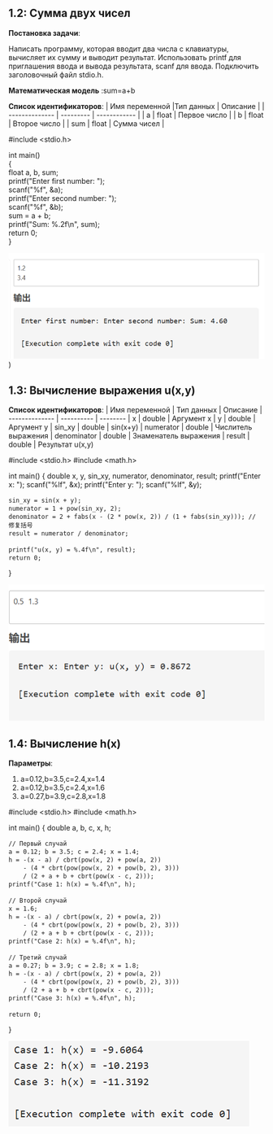 ## 1.2: Сумма двух чисел

**Постановка задачи**:

Написать программу, которая вводит два числа с клавиатуры, вычисляет их сумму и выводит результат. Использовать printf для приглашения ввода и вывода результата, scanf для ввода. Подключить заголовочный файл stdio.h.

**Математическая модель** :sum=a+b

**Список идентификаторов**:
| Имя переменной |Тип данных | Описание     |
| -------------- | --------- | ------------ |
| a              | float     | Первое число |
| b              | float     | Второе число |
| sum            | float     | Сумма чисел  |


#include <stdio.h>

int main() \
{\
    float a, b, sum;\
    printf("Enter first number: ");\
    scanf("%f", &a);\
    printf("Enter second number: ");\
    scanf("%f", &b);\
    sum = a + b;\
    printf("Sum: %.2f\n", sum);\
    return 0;\
}

![image](https://github.com/Yanxi1214/Programming---c-language/blob/Laboratory-work-I/1.2.bmp))


## 1.3: Вычисление выражения u(x,y) 

**Список идентификаторов**:
| Имя переменной | Тип данных | Описание
| -------------- | ---------- | --------
| x              | double     | Аргумент x
| y              | double     | Аргумент y
| sin_xy         | double     | sin(x+y)
| numerator      | double     | Числитель выражения
| denominator    | double     | Знаменатель выражения
| result         | double     | Результат u(x,y)


#include <stdio.h>
#include <math.h>

int main() 
{
    double x, y, sin_xy, numerator, denominator, result;
    printf("Enter x: ");
    scanf("%lf", &x);
    printf("Enter y: ");
    scanf("%lf", &y);
    
    sin_xy = sin(x + y);
    numerator = 1 + pow(sin_xy, 2);
    denominator = 2 + fabs(x - (2 * pow(x, 2)) / (1 + fabs(sin_xy))); // 修复括号
    result = numerator / denominator;
    
    printf("u(x, y) = %.4f\n", result);
    return 0;
}

![image](https://github.com/Yanxi1214/Programming---c-language/blob/Laboratory-work-I/1.3.bmp)

## 1.4: Вычисление h(x)

**Параметры**:

1. a=0.12,b=3.5,c=2.4,x=1.4
2. a=0.12,b=3.5,c=2.4,x=1.6
3. a=0.27,b=3.9,c=2.8,x=1.8


#include <stdio.h>
#include <math.h>

int main() 
{
    double a, b, c, x, h;
    
    // Первый случай
    a = 0.12; b = 3.5; c = 2.4; x = 1.4;
    h = -(x - a) / cbrt(pow(x, 2) + pow(a, 2)) 
        - (4 * cbrt(pow(pow(x, 2) + pow(b, 2), 3))) 
        / (2 + a + b + cbrt(pow(x - c, 2)));
    printf("Case 1: h(x) = %.4f\n", h);
    
    // Второй случай
    x = 1.6;
    h = -(x - a) / cbrt(pow(x, 2) + pow(a, 2)) 
        - (4 * cbrt(pow(pow(x, 2) + pow(b, 2), 3))) 
        / (2 + a + b + cbrt(pow(x - c, 2)));
    printf("Case 2: h(x) = %.4f\n", h);
    
    // Третий случай
    a = 0.27; b = 3.9; c = 2.8; x = 1.8;
    h = -(x - a) / cbrt(pow(x, 2) + pow(a, 2)) 
        - (4 * cbrt(pow(pow(x, 2) + pow(b, 2), 3))) 
        / (2 + a + b + cbrt(pow(x - c, 2)));
    printf("Case 3: h(x) = %.4f\n", h);
    
    return 0;
}

![image](https://raw.githubusercontent.com/Yanxi1214/Programming---c-language/refs/heads/Laboratory-work-I/1.4.bmp)

